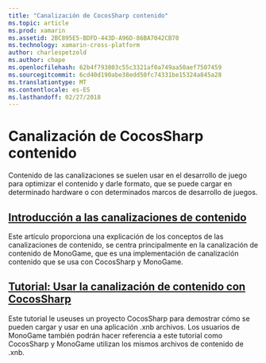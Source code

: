 ```yaml
---
title: "Canalización de CocosSharp contenido"
ms.topic: article
ms.prod: xamarin
ms.assetid: 2BC895E5-BDFD-443D-A96D-86BA7042CB70
ms.technology: xamarin-cross-platform
author: charlespetzold
ms.author: chape
ms.openlocfilehash: 62b4f793803c55c3321af0a749aa50aef7507459
ms.sourcegitcommit: 6cd40d190abe38edd50fc74331be15324a845a28
ms.translationtype: MT
ms.contentlocale: es-ES
ms.lasthandoff: 02/27/2018
---
```

# <a name="cocossharp-content-pipeline"></a>Canalización de CocosSharp contenido

Contenido de las canalizaciones se suelen usar en el desarrollo de juego para optimizar el contenido y darle formato, que se puede cargar en determinado hardware o con determinados marcos de desarrollo de juegos.

##  <a name="introduction-to-content-pipelinesgraphics-gamescocossharpcontent-pipelineintroductionmd"></a>[Introducción a las canalizaciones de contenido](~/graphics-games/cocossharp/content-pipeline/introduction.md)

Este artículo proporciona una explicación de los conceptos de las canalizaciones de contenido, se centra principalmente en la canalización de contenido de MonoGame, que es una implementación de canalización contenido que se usa con CocosSharp y MonoGame.

##  <a name="walkthrough--using-the-content-pipeline-with-cocossharpgraphics-gamescocossharpcontent-pipelinewalkthroughmd"></a>[Tutorial: Usar la canalización de contenido con CocosSharp](~/graphics-games/cocossharp/content-pipeline/walkthrough.md)

Este tutorial le useuses un proyecto CocosSharp para demostrar cómo se pueden cargar y usar en una aplicación .xnb archivos.  Los usuarios de MonoGame también podrán hacer referencia a este tutorial como CocosSharp y MonoGame utilizan los mismos archivos de contenido de .xnb.  
